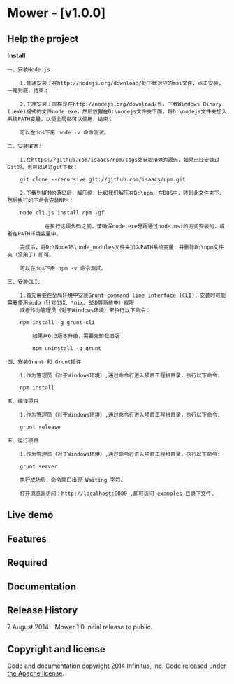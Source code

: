 # Mower  - [v1.0.0]


## Help the project
__Install__

    一、安装Node.js

        1.普通安装：在http://nodejs.org/download/处下载对应的msi文件，点击安装，一路到底，结束；

        2.干净安装：同样是在http://nodejs.org/download/处，下载Windows Binary (.exe)格式的文件node.exe，然后放置在D:\nodejs文件夹下面，将D:\nodejs文件夹加入系统PATH变量，以便全局都可以使用，结束；

        可以在dos下用 node -v 命令测试。

    二、安装NPM：

        1.在https://github.com/isaacs/npm/tags处获取NPM的源码，如果已经安装过Git的，也可以通过git下载：

        git clone --recursive git://github.com/isaacs/npm.git

        2.下载到NPM的源码后，解压缩，比如我们解压在D:\npm，在DOS中，转到此文件夹下，然后执行如下命令安装NPM：

        node cli.js install npm -gf

				在执行这段代码之前，请确保node.exe是跟通过node.msi的方式安装的，或者在PATH环境变量中。
				
        完成后，将D:\NodeJS\node_modules文件夹加入PATH系统变量，并删除D:\npm文件夹（没用了）即可。

        可以在dos下用 npm -v 命令测试。

    三、安装CLI:

        1.首先需要在全局环境中安装Grunt command line interface (CLI)，安装时可能需要使用sudo（针对OSX、*nix、BSD等系统中）权限
        或者作为管理员（对于Windows环境）来执行以下命令：

        npm install -g grunt-cli

            如果从0.3版本升级，需要先卸载旧版：

            npm uninstall -g grunt

    四、安装Grunt 和 Grunt插件

        1.作为管理员（对于Windows环境）,通过命令行进入项目工程根目录，执行以下命令:

        npm install

    五、编译项目

        1.作为管理员（对于Windows环境）,通过命令行进入项目工程根目录，执行以下命令:

        grunt release

    五、运行项目

        1.作为管理员（对于Windows环境）,通过命令行进入项目工程根目录，执行以下命令:

        grunt server

        执行成功后，命令窗口出现 Waiting 字符。

        打开浏览器访问：http://localhost:9000 ,即可访问 examples 目录下文件.

## Live demo



## Features


## Required


## Documentation


## Release History
7 August 2014 - Mower 1.0
Initial release to public.

    
## Copyright and license

Code and documentation copyright 2014 Infinitus, Inc. Code released under [the Apache license](LICENSE).

